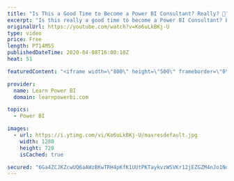 ```yaml
---
title: "Is This a Good Time to Become a Power BI Consultant? Really? 🤔"
excerpt: "Is this really a good time to become a Power BI Consultant? Becoming an independent Power BI Consultant can be a path to make an impact, do what you love and create a life by your own rules. And surprisingly, some factors may make this the best time to take action. Watch the video to learn more  ➔ Links"
originalUrl: https://youtube.com/watch?v=Ko6uLkBKj-U
type: video
price: Free
length: PT14M5S
publishedDateTime: 2020-04-08T16:00:10Z
heat: 51

featuredContent: "<iframe width=\"800\" height=\"500\" frameborder=\"0\" src=\"https://www.youtube.com/embed/Ko6uLkBKj-U\" allow=\"accelerometer; autoplay; encrypted-media; gyroscope; picture-in-picture\" allowfullscreen></iframe>"

provider:
  name: Learn Power BI
  domain: learnpowerbi.com

topics:
  - Power BI

images:
  - url: https://i.ytimg.com/vi/Ko6uLkBKj-U/maxresdefault.jpg
    width: 1280
    height: 720
    isCached: true

secured: "6Ga4ZCJKZcwUQ6aAWzBKwTRH4pKfK1UUtPKTaykvzWSVKr12jEZGZM4nJo1NdDN5PtpYc0r4sOa8rICzV8E/SBnothBkKru1KgE9ff4bJlTzBBnvJIpTVpWJXeoVMJFSpVlOctrufekrnExINzbUsHe5wGTA104QbDwWiGA2PSLQnZM0YzXyGToohVcqflyzrQknjy6b7a4Gy1ND8hdXZsCFa7hlNYQ7ztJkqyt1f1S2roQNlTaWdeDhtagQyPRGedC2vEOZDNk+I/jBWxJPCwph+c4WGjkseyXTEuj+i7/mIBAvt8SWbD6DwMscr3TdEp3/5SceT8zYKORuLyYCOpGGNfp+LWflupBruMTER28QjDzipHXc2NmMRwStH3h/CWyTufki3or5InwBEFMky3a3/B8xEZ51AHNa4lKwefI=;Ca4ng5fZUrAGNLkgkfrSkQ=="
---
```


